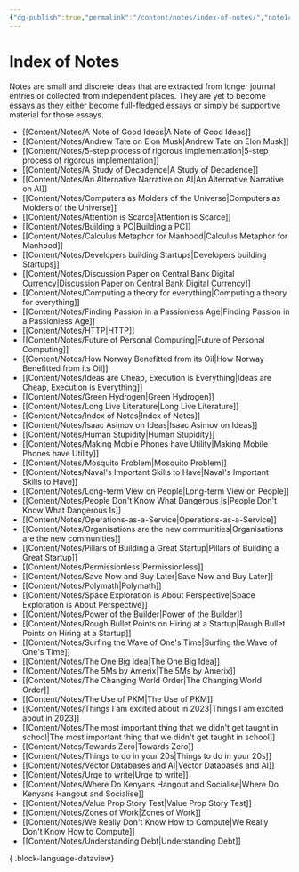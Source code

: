 ```yaml
---
{"dg-publish":true,"permalink":"/content/notes/index-of-notes/","noteIcon":"2"}
---
```


# Index of Notes

Notes are small and discrete ideas that are extracted from longer journal entries or collected from independent places. They are yet to become essays as they either become full-fledged essays or simply be supportive material for those essays. 
- [[Content/Notes/A Note of Good Ideas\|A Note of Good Ideas]]
- [[Content/Notes/Andrew Tate on Elon Musk\|Andrew Tate on Elon Musk]]
- [[Content/Notes/5-step process of rigorous implementation\|5-step process of rigorous implementation]]
- [[Content/Notes/A Study of Decadence\|A Study of Decadence]]
- [[Content/Notes/An Alternative Narrative on AI\|An Alternative Narrative on AI]]
- [[Content/Notes/Computers as Molders of the Universe\|Computers as Molders of the Universe]]
- [[Content/Notes/Attention is Scarce\|Attention is Scarce]]
- [[Content/Notes/Building a PC\|Building a PC]]
- [[Content/Notes/Calculus Metaphor for Manhood\|Calculus Metaphor for Manhood]]
- [[Content/Notes/Developers building Startups\|Developers building Startups]]
- [[Content/Notes/Discussion Paper on Central Bank Digital Currency\|Discussion Paper on Central Bank Digital Currency]]
- [[Content/Notes/Computing a theory for everything\|Computing a theory for everything]]
- [[Content/Notes/Finding Passion in a Passionless Age\|Finding Passion in a Passionless Age]]
- [[Content/Notes/HTTP\|HTTP]]
- [[Content/Notes/Future of Personal Computing\|Future of Personal Computing]]
- [[Content/Notes/How Norway Benefitted from its Oil\|How Norway Benefitted from its Oil]]
- [[Content/Notes/Ideas are Cheap, Execution is Everything\|Ideas are Cheap, Execution is Everything]]
- [[Content/Notes/Green Hydrogen\|Green Hydrogen]]
- [[Content/Notes/Long Live Literature\|Long Live Literature]]
- [[Content/Notes/Index of Notes\|Index of Notes]]
- [[Content/Notes/Isaac Asimov on Ideas\|Isaac Asimov on Ideas]]
- [[Content/Notes/Human Stupidity\|Human Stupidity]]
- [[Content/Notes/Making Mobile Phones have Utility\|Making Mobile Phones have Utility]]
- [[Content/Notes/Mosquito Problem\|Mosquito Problem]]
- [[Content/Notes/Naval's Important Skills to Have\|Naval's Important Skills to Have]]
- [[Content/Notes/Long-term View on People\|Long-term View on People]]
- [[Content/Notes/People Don't Know What Dangerous Is\|People Don't Know What Dangerous Is]]
- [[Content/Notes/Operations-as-a-Service\|Operations-as-a-Service]]
- [[Content/Notes/Organisations are the new communities\|Organisations are the new communities]]
- [[Content/Notes/Pillars of Building a Great Startup\|Pillars of Building a Great Startup]]
- [[Content/Notes/Permissionless\|Permissionless]]
- [[Content/Notes/Save Now and Buy Later\|Save Now and Buy Later]]
- [[Content/Notes/Polymath\|Polymath]]
- [[Content/Notes/Space Exploration is About Perspective\|Space Exploration is About Perspective]]
- [[Content/Notes/Power of the Builder\|Power of the Builder]]
- [[Content/Notes/Rough Bullet Points on Hiring at a Startup\|Rough Bullet Points on Hiring at a Startup]]
- [[Content/Notes/Surfing the Wave of One's Time\|Surfing the Wave of One's Time]]
- [[Content/Notes/The One Big Idea\|The One Big Idea]]
- [[Content/Notes/The 5Ms by Amerix\|The 5Ms by Amerix]]
- [[Content/Notes/The Changing World Order\|The Changing World Order]]
- [[Content/Notes/The Use of PKM\|The Use of PKM]]
- [[Content/Notes/Things I am excited about in 2023\|Things I am excited about in 2023]]
- [[Content/Notes/The most important thing that we didn't get taught in school\|The most important thing that we didn't get taught in school]]
- [[Content/Notes/Towards Zero\|Towards Zero]]
- [[Content/Notes/Things to do in your 20s\|Things to do in your 20s]]
- [[Content/Notes/Vector Databases and AI\|Vector Databases and AI]]
- [[Content/Notes/Urge to write\|Urge to write]]
- [[Content/Notes/Where Do Kenyans Hangout and Socialise\|Where Do Kenyans Hangout and Socialise]]
- [[Content/Notes/Value Prop Story Test\|Value Prop Story Test]]
- [[Content/Notes/Zones of Work\|Zones of Work]]
- [[Content/Notes/We Really Don't Know How to Compute\|We Really Don't Know How to Compute]]
- [[Content/Notes/Understanding Debt\|Understanding Debt]]

{ .block-language-dataview}

